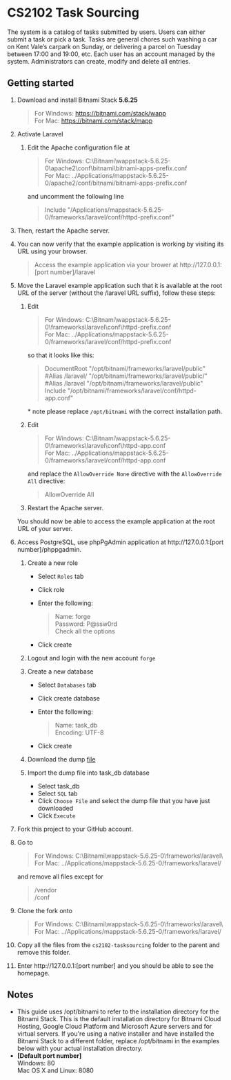 # CS2102 Task Sourcing

The system is a catalog of tasks submitted by users. Users can either submit a task or pick a task. Tasks are general chores such washing a car on Kent Vale’s carpark on Sunday, or delivering a parcel on Tuesday between 17:00 and 19:00, etc. Each user has an account managed by the system. Administrators can create, modify and delete all entries.

## Getting started

1. Download and install Bitnami Stack <b>5.6.25</b>

   > For Windows: https://bitnami.com/stack/wapp  
   > For Mac: https://bitnami.com/stack/mapp

2. Activate Laravel

   1. Edit the Apache configuration file at

      > For Windows: C:\Bitnami\wappstack-5.6.25-0\apache2\conf\bitnami\bitnami-apps-prefix.conf  
      > For Mac: ../Applications/mappstack-5.6.25-0/apache2/conf/bitnami/bitnami-apps-prefix.conf
      
      and uncomment the following line
      
      > Include "/Applications/mappstack-5.6.25-0/frameworks/laravel/conf/httpd-prefix.conf"
      
  2. Then, restart the Apache server.
  3. You can now verify that the example application is working by visiting its URL using your browser.
  
      > Access the example application via your brower at http://<i></i>127.0.0.1:[port number]/laravel
    
3. Move the Laravel example application such that it is available at the root URL of the server (without the /laravel URL suffix), follow these steps:

   1. Edit
   
      > For Windows: C:\Bitnami\wappstack-5.6.25-0\frameworks\laravel\conf\httpd-prefix.conf  
      > For Mac: ../Applications/mappstack-5.6.25-0/frameworks/laravel/conf/httpd-prefix.conf  
      
      so that it looks like this:

      > DocumentRoot "/opt/bitnami/frameworks/laravel/public"  
      > \#Alias /laravel/ "/opt/bitnami/frameworks/laravel/public/"  
      > \#Alias /laravel "/opt/bitnami/frameworks/laravel/public"  
      > Include "/opt/bitnami/frameworks/laravel/conf/httpd-app.conf"
      
      \* note please replace `/opt/bitnami` with the correct installation path.
      
   2. Edit
   
      > For Windows: C:\Bitnami\wappstack-5.6.25-0\frameworks\laravel\conf\httpd-app.conf  
      > For Mac: ../Applications/mappstack-5.6.25-0/frameworks/laravel/conf/httpd-app.conf  

      and replace the `AllowOverride None` directive with the `AllowOverride All` directive:
      
      > AllowOverride All
      
   3. Restart the Apache server.
   
   You should now be able to access the example application at the root URL of your server.

4. Access PostgreSQL, use phpPgAdmin application at http://<i></i>127.0.0.1:[port number]/phppgadmin.
   1. Create a new role
   
      * Select `Roles` tab
      * Click role
      * Enter the following:
      
        > Name: forge  
        > Password: P@ssw0rd  
        > Check all the options  
      * Click create
   2. Logout and login with the new account `forge`
   3. Create a new database
   
      * Select `Databases` tab
      * Click create database
      * Enter the following:  
      
        > Name: task_db  
        > Encoding: UTF-8  
      * Click create
   4. Download the dump [file](database/dump.sql)
   5. Import the dump file into task_db database
   
      * Select task_db
      * Select `SQL` tab
      * Click `Choose File` and select the dump file that you have just downloaded
      * Click `Execute`
5. Fork this project to your GitHub account.
6. Go to

    > For Windows: C:\Bitnami\wappstack-5.6.25-0\frameworks\laravel\  
    > For Mac: ../Applications/mappstack-5.6.25-0/frameworks/laravel/

    and remove all files except for  
    > /vendor  
    > /conf
  
7. Clone the fork onto  

    > For Windows: C:\Bitnami\wappstack-5.6.25-0\frameworks\laravel\  
    > For Mac: ../Applications/mappstack-5.6.25-0/frameworks/laravel/

8. Copy all the files from the `cs2102-tasksourcing` folder to the parent and remove this folder.
9. Enter http://<i></i>127.0.0.1:[port number] and you should be able to see the homepage.

## Notes
* This guide uses /opt/bitnami to refer to the installation directory for the Bitnami Stack. This is the default installation directory for Bitnami Cloud Hosting, Google Cloud Platform and Microsoft Azure servers and for virtual servers. If you're using a native installer and have installed the Bitnami Stack to a different folder, replace /opt/bitnami in the examples below with your actual installation directory.   
* <b>[Default port number]</b>  
  Windows: 80  
  Mac OS X and Linux: 8080
